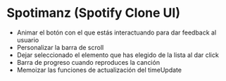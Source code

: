 # Spotimanz (Spotify Clone UI)

- Animar el botón con el que estás interactuando para dar feedback al usuario
- Personalizar la barra de scroll
- Dejar seleccionado el elemento que has elegido de la lista al dar click
- Barra de progreso cuando reproduces la canción
- Memoizar las funciones de actualización del timeUpdate
